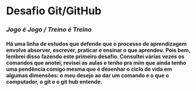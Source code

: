 # Desafio Git/GitHub

### *Jogo é Jogo / Treino é Treino*


#### Há uma linha de estudos que defende que o processo de aprendizagem envolve absorver, escrever, praticar e ensinar o que aprendeu. Pois bem, lembrei disso fazendo este primeiro desafio. Consultei várias vezes os comandos que anotei, revisei as aulas e tenho pra mim que ainda tenho uma pendência comigo mesma que é desenhar o ciclo de vida em algumas dimensões: o meu desejo ao dar um comando e o que o computador, o git e o git hub entende.

